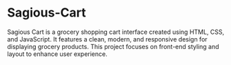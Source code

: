 # Sagious-Cart
Sagious Cart is a grocery shopping cart interface created using HTML, CSS, and JavaScript. It features a clean, modern, and responsive design for displaying grocery products. This project focuses on front-end styling and layout to enhance user experience.
